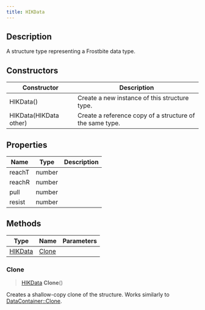 ```yaml
---
title: HIKData
---
```

## Description

A structure type representing a Frostbite data type.

## Constructors

| Constructor            | Description                                              |
| ---------------------- | -------------------------------------------------------- |
| HIKData()              | Create a new instance of this structure type.            |
| HIKData(HIKData other) | Create a reference copy of a structure of the same type. |

## Properties

| Name   | Type   | Description |
| ------ | ------ | ----------- |
| reachT | number |             |
| reachR | number |             |
| pull   | number |             |
| resist | number |             |

## Methods

| Type               | Name            | Parameters |
| ------------------ | --------------- | ---------- |
| [HIKData](/vext/ref/fb/hikdata/) | [Clone](#clone) |            |

### Clone

> [HIKData](/vext/ref/fb/hikdata/) **Clone**()

Creates a shallow-copy clone of the structure. Works similarly to [DataContainer::Clone](/vext/ref/shared/class/datacontainer#clone).
